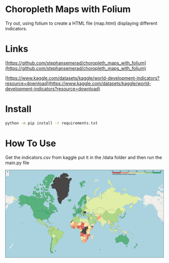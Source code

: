 # Choropleth Maps with Folium

Try out, using folium to create a HTML file (map.html) displaying different indicators.

# Links

[https://github.com/stephansemerad/choropleth_maps_with_folium](https://github.com/stephansemerad/choropleth_maps_with_folium)

[https://www.kaggle.com/datasets/kaggle/world-development-indicators?resource=download](https://www.kaggle.com/datasets/kaggle/world-development-indicators?resource=download)

# Install

```bash
python -m pip install -r requirements.txt
```

# How To Use

Get the indicators.csv from kaggle put it in the /data folder and then run the main.py file

![](https://github.com/stephansemerad/choropleth_maps_with_folium/raw/main/imgs/img.png)
